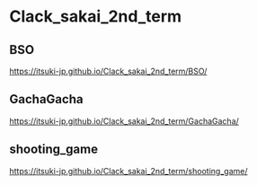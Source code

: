 # Clack_sakai_2nd_term

## BSO
https://itsuki-jp.github.io/Clack_sakai_2nd_term/BSO/

## GachaGacha
https://itsuki-jp.github.io/Clack_sakai_2nd_term/GachaGacha/

## shooting_game
https://itsuki-jp.github.io/Clack_sakai_2nd_term/shooting_game/
